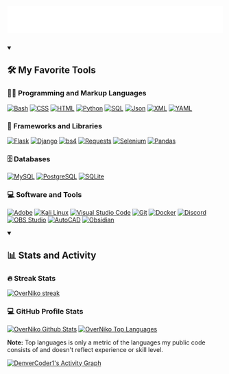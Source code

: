 <h1 align="center">
  <img src="https://github.com/OverNiko/OverNiko/blob/main/name.svg" alt="Hello, I'm OverNiko." />
</h1>

<!-- [![trophy](https://github-profile-trophy.vercel.app/?username=OverNiko&theme=onedark)](https://github.com/ryo-ma/github-profile-trophy) -->

<details open>
  <summary><h2>🛠️ My Favorite Tools</h2></summary>
  
  <h3>👨‍💻 Programming and Markup Languages</h3>
  
  <p>
    <a href="https://github.com/search?q=user%3ADenverCoder1+language%3Acss"><img alt="Bash" src="https://img.shields.io/badge/Bash-4EAA25?logo=gnubash&logoColor=fff"></a>
    <a href="https://github.com/search?q=user%3ADenverCoder1+language%3Acss"><img alt="CSS" src="https://img.shields.io/badge/CSS-639?logo=css&logoColor=fff"></a>
    <a href="https://github.com/search?q=user%3ADenverCoder1+language%3Ahtml"><img alt="HTML" src="https://img.shields.io/badge/HTML-E34F26.svg?logo=html5&logoColor=white"></a>
    <a href="https://github.com/search?q=user%3ADenverCoder1+language%3Apython"><img alt="Python" src="https://img.shields.io/badge/Python-14354C.svg?logo=python&logoColor=white"></a>
    <a href="https://github.com/search?q=user%3ADenverCoder1+language%3Asql"><img alt="SQL" src="https://custom-icon-badges.demolab.com/badge/SQL-025E8C.svg?logo=database&logoColor=white"></a>
    <a href="https://github.com/search?q=user%3ADenverCoder1+language%3Acss"><img alt="Json" src="https://img.shields.io/badge/JSON-000?logo=json&logoColor=fff"></a>
    <a href="https://github.com/search?q=user%3ADenverCoder1+language%3Acss"><img alt="XML" src="https://img.shields.io/badge/XML-767C52?logo=xml&logoColor=fff"></a>
    <a href="https://github.com/search?q=user%3ADenverCoder1+language%3Acss"><img alt="YAML" src="https://img.shields.io/badge/YAML-CB171E?logo=yaml&logoColor=fff"></a>
  </p>
  
  <h3>🧰 Frameworks and Libraries</h3>
  
  <p>
    <a href="#"><img alt="Flask" src="https://img.shields.io/badge/Flask-000000.svg?logo=flask&logoColor=white"></a>
    <a href="#"><img alt="Django" src="https://img.shields.io/badge/Django-cuan.svg?logo=Django&logoColor=034a0a"></a>
    <a href="#"><img alt="bs4" src="https://img.shields.io/badge/BS4-orange.svg"></a>
    <a href="#"><img alt="Requests" src="https://img.shields.io/badge/Requests-blue.svg?logo=Requests&logoColor=black"></a>
    <a href="#"><img alt="Selenium" src="https://img.shields.io/badge/Selenium-3035b3.svg?logo=selenium&logoColor=green"></a>
    <a href="#"><img alt="Pandas" src="https://img.shields.io/badge/Pandas-921ddb.svg?logo=pandas&logoColor=5330b3"></a>
  </p>
  
  <h3>🗄️ Databases</h3>
  
  <p>
    <a href="#"><img alt="MySQL" src="https://img.shields.io/badge/MySQL-00f.svg?logo=mysql&logoColor=white"></a>
    <a href="#"><img alt="PostgreSQL" src ="https://img.shields.io/badge/PostgreSQL-316192.svg?logo=postgresql&logoColor=white"></a>
    <a href="#"><img alt="SQLite" src ="https://img.shields.io/badge/SQLite-07405e.svg?logo=sqlite&logoColor=white"></a>
  </p>
  
  <h3>💻 Software and Tools</h3>
  
  <p>
    <a href="#"><img alt="Adobe" src="https://img.shields.io/badge/Adobe-FF0000.svg?logo=adobe&logoColor=white"></a>
    <a href="#"><img alt="Kali Linux" src="https://img.shields.io/badge/Kali%20Linux-1793D1.svg?logo=kali-linux&logoColor=white"></a>
    <a href="#"><img alt="Visual Studio Code" src="https://img.shields.io/badge/Visual%20Studio%20Code-0078d7.svg?logo=visual-studio-code&logoColor=white"></a>
    <a href="#"><img alt="Git" src="https://img.shields.io/badge/Git-F05032?logo=git&logoColor=fff"></a>
    <a href="#"><img alt="Docker" src="https://img.shields.io/badge/Docker-FFFFFF.svg?logo=Docker&logoColor=blue"></a>
    <a href="#"><img alt="Discord" src="https://img.shields.io/badge/-Discord-5865F2.svg?logo=discord&logoColor=white"></a>
    <a href="#"><img alt="OBS Studio" src="https://img.shields.io/badge/-OBS-302E31?logo=obs-studio&logoColor=white"></a>
    <a href="#"><img alt="AutoCAD" src="https://img.shields.io/badge/AutoCAD-white.svg?logo=AutoCAD&logoColor=red"></a>
    <a href="#"><img alt="Obsidian" src="https://img.shields.io/badge/Obsidian-000000.svg?logo=Obsidian&logoColor=purple"></a>
  </p>
</details> 

 <!-- <details> -->
 <details open> 
  <summary><h2>📊 Stats and Activity</h2></summary>

  <h3>🔥 Streak Stats</h3>

  <!-- GitHub Readme Streak Stats - https://github.com/DenverCoder1/github-readme-streak-stats -->
  <p>
    <a href="https://github.com/OverNiko/github-readme-streak-stats">
      <!-- Use https://streak-stats.demolab.com or self-host with your own Vercel app - visit https://git.io/streak-stats for instructions -->
      <img title="🔥 Get streak stats for your profile at git.io/streak-stats" alt="OverNiko streak" src="https://github-readme-streak-stats-eight.vercel.app/?user=OverNiko&theme=monokai-metallian&hide_border=true&short_numbers=true"/>
    </a>
  </p>

  <h3>💻 GitHub Profile Stats</h3>

  <!-- https://github.com/anuraghazra/github-readme-stats -->

  <a href="https://github.com/anuraghazra/github-readme-stats"><img alt="OverNiko Github Stats" src="https://denvercoder1-github-readme-stats.vercel.app/api/?username=OverNiko&show_icons=true&include_all_commits=true&count_private=true&theme=react&hide_border=true&bg_color=1F222E&title_color=F85D7F&icon_color=F8D866" height="192px"/></a>
  <a href="https://github.com/anuraghazra/github-readme-stats"><img alt="OverNiko Top Languages" src="https://denvercoder1-github-readme-stats.vercel.app/api/top-langs/?username=OverNiko&langs_count=8&layout=compact&theme=react&hide_border=true&bg_color=1F222E&title_color=F85D7F&icon_color=F8D866&hide=Jupyter%20Notebook,Roff" height="192px"/></a>
  <br/>

  <b>Note:</b> Top languages is only a metric of the languages my public code consists of and doesn't reflect experience or skill level.
  
  <!-- https://github.com/ashutosh00710/github-readme-activity-graph -->

  <a href="https://github.com/OverNiko/github-readme-activity-graph"><img alt="DenverCoder1's Activity Graph" src="https://github-readme-activity-graph.vercel.app/graph/?username=OverNiko&bg_color=1F222E&color=F8D866&line=F85D7F&point=FFFFFF&hide_border=true" /></a>
 <!-- </details> -->
</details> 
